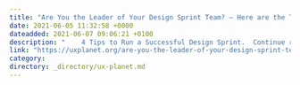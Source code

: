 ```yaml
---
title: "Are You the Leader of Your Design Sprint Team? — Here are the Tips for You."
date: 2021-06-05 11:32:58 +0000
dateadded: 2021-06-07 09:06:21 +0100
description: "    4 Tips to Run a Successful Design Sprint.  Continue reading on UX Planet »  "
link: "https://uxplanet.org/are-you-the-leader-of-your-design-sprint-team-here-are-the-tips-for-you-a877392f95c3?source=rss----819cc2aaeee0---4"
category:
directory: _directory/ux-planet.md
---
```

